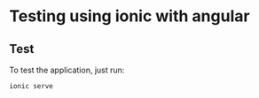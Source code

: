 # Testing using ionic with angular

## Test
To test the application, just run:
```bash
ionic serve
```